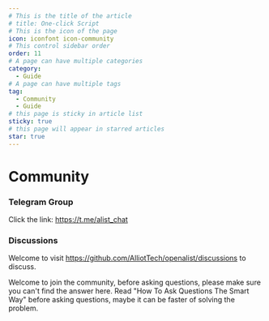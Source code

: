 ```yaml
---
# This is the title of the article
# title: One-click Script
# This is the icon of the page
icon: iconfont icon-community
# This control sidebar order
order: 11
# A page can have multiple categories
category:
  - Guide
# A page can have multiple tags
tag:
  - Community
  - Guide
# this page is sticky in article list
sticky: true
# this page will appear in starred articles
star: true
---
```


# Community

### Telegram Group​
Click the link: https://t.me/alist_chat

### Discussions​
Welcome to visit https://github.com/AlliotTech/openalist/discussions to discuss.

Welcome to join the community, before asking questions, please make sure you can't find the answer here. Read "How To Ask Questions The Smart Way" before asking questions, maybe it can be faster of solving the problem.
